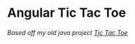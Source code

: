# Angular Tic Tac Toe

###### Based off my old java project [Tic Tac Toe](https://github.com/roryclaasen/TicTacToe)

